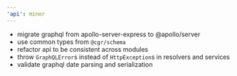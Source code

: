 ```yaml
---
'api': minor
---
```


- migrate graphql from apollo-server-express to @apollo/server
- use common types from `@cgr/schema`
- refactor api to be consistent across modules
- throw `GraphQLError`s instead of `HttpException`s in resolvers and services
- validate graphql date parsing and serialization
